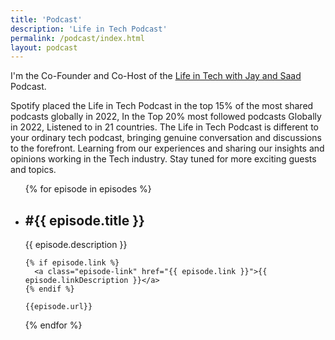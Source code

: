 ```yaml
---
title: 'Podcast'
description: 'Life in Tech Podcast'
permalink: /podcast/index.html
layout: podcast
---
```


I'm the Co-Founder and Co-Host of the [Life in Tech with Jay and Saad](https://open.spotify.com/show/5CpnRJqTwRTTa6VDgpgcgk) Podcast.

Spotify placed the Life in Tech Podcast in the top 15% of the most shared podcasts globally in 2022, In the Top 20% most followed podcasts Globally in 2022, Listened to in 21 countries. The Life in Tech Podcast is different to your ordinary tech podcast, bringing genuine conversation and discussions to the forefront. Learning from our experiences and sharing our insights and opinions working in the Tech industry. Stay tuned for more exciting guests and topics.

<ul class="grid mt-l-xl" role="list" data-rows="masonry" data-layout="50-50">
  {% for episode in episodes %}
  <li class="card flow overflow-hidden">
    <h2>#{{ episode.title }}</h2>
    <p>{{ episode.description }}</p>

    {% if episode.link %}
      <a class="episode-link" href="{{ episode.link }}">{{ episode.linkDescription }}</a>
    {% endif %}

    {{episode.url}}

  </li>
  {% endfor %}
</ul>
